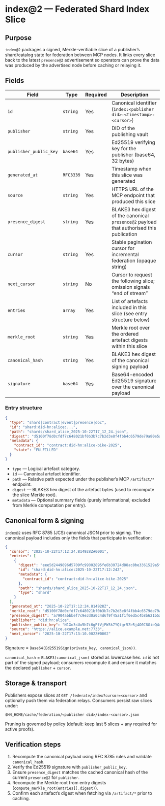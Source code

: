 # index@2 — Federated Shard Index Slice

## Purpose

`index@2` packages a signed, Merkle-verifiable slice of a publisher’s shard/catalog state for federation between MCP nodes. It links every slice back to the latest `presence@2` advertisement so operators can prove the data was produced by the advertised node before caching or relaying it.

## Fields

| Field                | Type        | Required | Description                                                                                           |
| -------------------- | ----------- | -------- | ----------------------------------------------------------------------------------------------------- |
| `id`                 | `string`    | Yes      | Canonical identifier (`index:<publisher did>:<timestamp>:<cursor>`)                                   |
| `publisher`          | `string`    | Yes      | DID of the publishing vault                                                                           |
| `publisher_public_key` | `base64`  | Yes      | Ed25519 verifying key for the publisher (base64, 32 bytes)                                            |
| `generated_at`       | `RFC3339`   | Yes      | Timestamp when this slice was generated                                                               |
| `source`             | `string`    | Yes      | HTTPS URL of the MCP endpoint that produced this slice                                                |
| `presence_digest`    | `string`    | Yes      | BLAKE3 hex digest of the canonical `presence@2` payload that authorised this publication              |
| `cursor`             | `string`    | Yes      | Stable pagination cursor for incremental federation (opaque string)                                   |
| `next_cursor`        | `string`    | No       | Cursor to request the following slice; omission signals “end of stream”                               |
| `entries`            | `array`     | Yes      | List of artefacts included in this slice (see entry structure below)                                  |
| `merkle_root`        | `string`    | Yes      | Merkle root over the ordered artefact digests within this slice                                       |
| `canonical_hash`     | `string`    | Yes      | BLAKE3 hex digest of the canonical signing payload                                                    |
| `signature`          | `base64`    | Yes      | Base64-encoded Ed25519 signature over the canonical payload                                           |

### Entry structure

```json
{
  "type": "shard|contract|event|presence|doc",
  "id": "shard:did-hn:alice:...",
  "path": "shards/shard_alice_2025-10-22T17_12_24.json",
  "digest": "d5100f78d0cfdf7c648021bf0b3b7c7b2d3e8f4fbb4c6579de79a80e5a9654ab",
  "metadata": {
    "contract_id": "contract:did-hn:alice-bike-2025",
    "state": "FULFILLED"
  }
}
```

* `type` — Logical artefact category.
* `id` — Canonical artefact identifier.
* `path` — Relative path expected under the publisher’s MCP `/artifact/*` endpoint.
* `digest` — BLAKE3 hex digest of the artefact bytes (used to recompute the slice Merkle root).
* `metadata` — Optional summary fields (purely informational; excluded from Merkle computation per entry).

## Canonical form & signing

`index@2` uses RFC 8785 (JCS) canonical JSON prior to signing. The canonical payload includes only the fields that participate in verification:

```json
{
  "cursor": "2025-10-22T17:12:24.814928Z#0001",
  "entries": [
    {
      "digest": "eee5d2449896d5709fc99002895fe6b30724d88ac8be3361529a5f0cf4d9e3a7",
      "id": "shard:did-hn:alice:2025-10-22T17:12:24Z",
      "metadata": {
        "contract_id": "contract:did-hn:alice-bike-2025"
      },
      "path": "shards/shard_alice_2025-10-22T17_12_24.json",
      "type": "shard"
    }
  ],
  "generated_at": "2025-10-22T17:12:24.814928Z",
  "merkle_root": "d5100f78d0cfdf7c648021bf0b3b7c7b2d3e8f4fbb4c6579de79a80e5a9654ab",
  "presence_digest": "a7904abbbef7c9e3d0a0c4d6f9f45a1f1f0ed5c4b8b621b5a1b899f5c8bd1234",
  "publisher": "did:hn:alice",
  "publisher_public_key": "N1Xo3sUu5h7i6gPfVjPW3k7YQtgr5Ze5j4O0C8GieQ4=",
  "source": "https://alice.example.net:7733",
  "next_cursor": "2025-10-22T17:13:10.002Z#0002"
}
```

Signature = `Base64(Ed25519Sign(private_key, canonical_json))`.

`canonical_hash` = `BLAKE3(canonical_json)` stored as lowercase hex. `id` is not part of the signed payload; consumers recompute it and ensure it matches the declared `publisher` + `cursor`.

## Storage & transport

Publishers expose slices at `GET /federate/index?cursor=<cursor>` and optionally push them via federation relays. Consumers persist raw slices under:

```
$HN_HOME/cache/federation/<publisher did>/index-<cursor>.json
```

Pruning is governed by policy (default: keep last 5 slices + any required for active proofs).

## Verification steps

1. Recompute the canonical payload using RFC 8785 rules and validate `canonical_hash`.
2. Verify the Ed25519 signature with `publisher_public_key`.
3. Ensure `presence_digest` matches the cached canonical hash of the current `presence@2` for `publisher`.
4. Recompute the Merkle root from entry digests (`compute_merkle_root(entries[].digest)`).
5. Confirm each artefact’s digest when fetching via `/artifact/*` prior to caching.
